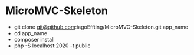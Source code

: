 # MicroMVC-Skeleton
- git clone git@github.com:iagoEffting/MicroMVC-Skeleton.git app_name
- cd app_name
- composer install
- php -S localhost:2020 -t public

